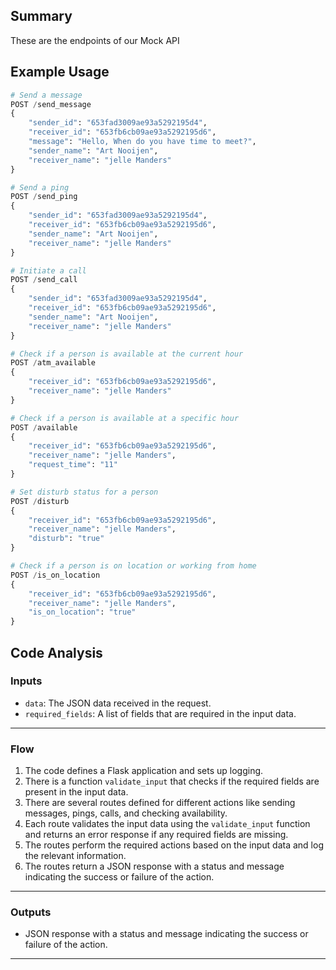 ## Summary
These are the endpoints of our Mock API

## Example Usage
```python
# Send a message
POST /send_message
{
    "sender_id": "653fad3009ae93a5292195d4",
    "receiver_id": "653fb6cb09ae93a5292195d6",
    "message": "Hello, When do you have time to meet?",
    "sender_name": "Art Nooijen",
    "receiver_name": "jelle Manders"
}

# Send a ping
POST /send_ping
{
    "sender_id": "653fad3009ae93a5292195d4",
    "receiver_id": "653fb6cb09ae93a5292195d6",
    "sender_name": "Art Nooijen",
    "receiver_name": "jelle Manders"
}

# Initiate a call
POST /send_call
{
    "sender_id": "653fad3009ae93a5292195d4",
    "receiver_id": "653fb6cb09ae93a5292195d6",
    "sender_name": "Art Nooijen",
    "receiver_name": "jelle Manders"
}

# Check if a person is available at the current hour
POST /atm_available
{
    "receiver_id": "653fb6cb09ae93a5292195d6",
    "receiver_name": "jelle Manders"
}

# Check if a person is available at a specific hour
POST /available
{
    "receiver_id": "653fb6cb09ae93a5292195d6",
    "receiver_name": "jelle Manders",
    "request_time": "11"
}

# Set disturb status for a person
POST /disturb
{
    "receiver_id": "653fb6cb09ae93a5292195d6",
    "receiver_name": "jelle Manders",
    "disturb": "true"
}

# Check if a person is on location or working from home
POST /is_on_location
{
    "receiver_id": "653fb6cb09ae93a5292195d6",
    "receiver_name": "jelle Manders",
    "is_on_location": "true"
}
```

## Code Analysis
### Inputs
- `data`: The JSON data received in the request.
- `required_fields`: A list of fields that are required in the input data.
___
### Flow
1. The code defines a Flask application and sets up logging.
2. There is a function `validate_input` that checks if the required fields are present in the input data.
3. There are several routes defined for different actions like sending messages, pings, calls, and checking availability.
4. Each route validates the input data using the `validate_input` function and returns an error response if any required fields are missing.
5. The routes perform the required actions based on the input data and log the relevant information.
6. The routes return a JSON response with a status and message indicating the success or failure of the action.
___
### Outputs
- JSON response with a status and message indicating the success or failure of the action.
___
